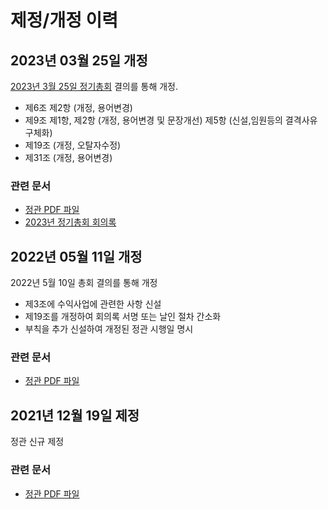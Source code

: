 # 제정/개정 이력

## 2023년 03월 25일 개정

[2023년 3월 25일 정기총회](/meetings/rga2023/) 결의를 통해 개정.

- 제6조 제2항 (개정, 용어변경)
- 제9조 제1항, 제2항 (개정, 용어변경 및 문장개선) 제5항 (신설,임원등의 결격사유 구체화)
- 제19조 (개정, 오탈자수정)
- 제31조 (개정, 용어변경)

### 관련 문서
- [정관 PDF 파일](./articles-of-incorporation-2023-03-26.pdf)
- [2023년 정기총회 회의록](/meetings/rga2023/2023_정기총회_회의록.pdf)

## 2022년 05월 11일 개정

2022년 5월 10일 총회 결의를 통해 개정

- 제3조에 수익사업에 관련한 사항 신설
- 제19조를 개정하여 회의록 서명 또는 날인 절차 간소화
- 부칙을 추가 신설하여 개정된 정관 시행일 명시

### 관련 문서
- [정관 PDF 파일](./articles-of-incorporation-2022-05-11.pdf)

## 2021년 12월 19일 제정

정관 신규 제정

### 관련 문서
- [정관 PDF 파일](./articles-of-incorporation-2021-12-19.pdf)